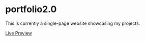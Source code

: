 # portfolio2.0

This is currently a single-page website showcasing my projects.

[Live Preview](https://monkhamnang.com/portfolio/portfolio.html)
